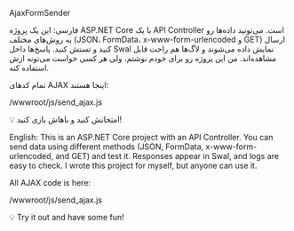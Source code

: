 AjaxFormSender

فارسی:
این یک پروژه ASP.NET Core با یک API Controller است. می‌تونید داده‌ها رو به روش‌های مختلف (JSON، FormData، x-www-form-urlencoded و GET) ارسال کنید و تستش کنید. پاسخ‌ها داخل Swal نمایش داده می‌شوند و لاگ‌ها هم راحت قابل مشاهده‌اند. من این پروژه رو برای خودم نوشتم، ولی هر کسی خواست می‌تونه ازش استفاده کنه.

تمام کدهای AJAX اینجا هستند:

/wwwroot/js/send_ajax.js


💡 امتحانش کنید و باهاش بازی کنید!

English:
This is an ASP.NET Core project with an API Controller. You can send data using different methods (JSON, FormData, x-www-form-urlencoded, and GET) and test it. Responses appear in Swal, and logs are easy to check. I wrote this project for myself, but anyone can use it.

All AJAX code is here:

/wwwroot/js/send_ajax.js


💡 Try it out and have some fun!
